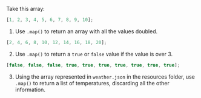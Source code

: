 Take this array:

```js
[1, 2, 3, 4, 5, 6, 7, 8, 9, 10];
```

1. Use `.map()` to return an array with all the values doubled.

```js
[2, 4, 6, 8, 10, 12, 14, 16, 18, 20];
```

2. Use `.map()` to return a `true` or `false` value if the value is over 3.

```js
[false, false, false, true, true, true, true, true, true, true];
```

3. Using the array represented in `weather.json` in the resources folder, use `.map()` to return a list of temperatures, discarding all the other information.